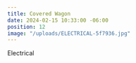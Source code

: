 ```yaml
---
title: Covered Wagon
date: 2024-02-15 10:33:00 -06:00
position: 12
image: "/uploads/ELECTRICAL-5f7936.jpg"
---
```


Electrical